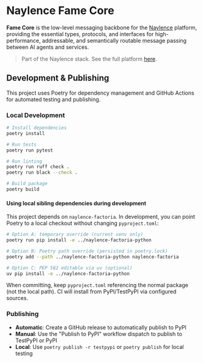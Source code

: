 # Naylence Fame Core

**Fame Core** is the low-level messaging backbone for the [Naylence](https://github.com/naylence) platform, providing the essential types, protocols, and interfaces for high-performance, addressable, and semantically routable message passing between AI agents and services.

> Part of the Naylence stack. See the full platform [here](https://github.com/naylence).

## Development & Publishing

This project uses Poetry for dependency management and GitHub Actions for automated testing and publishing.

### Local Development

```bash
# Install dependencies
poetry install

# Run tests
poetry run pytest

# Run linting
poetry run ruff check .
poetry run black --check .

# Build package
poetry build
```

#### Using local sibling dependencies during development

This project depends on `naylence-factoria`. In development, you can point Poetry to a local checkout without changing `pyproject.toml`:

```bash
# Option A: temporary override (current venv only)
poetry run pip install -e ../naylence-factoria-python

# Option B: Poetry path override (persisted in poetry.lock)
poetry add --path ../naylence-factoria-python naylence-factoria

# Option C: PEP 582 editable via uv (optional)
uv pip install -e ../naylence-factoria-python
```

When committing, keep `pyproject.toml` referencing the normal package (not the local path). CI will install from PyPI/TestPyPI via configured sources.

### Publishing

- **Automatic**: Create a GitHub release to automatically publish to PyPI
- **Manual**: Use the "Publish to PyPI" workflow dispatch to publish to TestPyPI or PyPI
- **Local**: Use `poetry publish -r testpypi` or `poetry publish` for local testing
